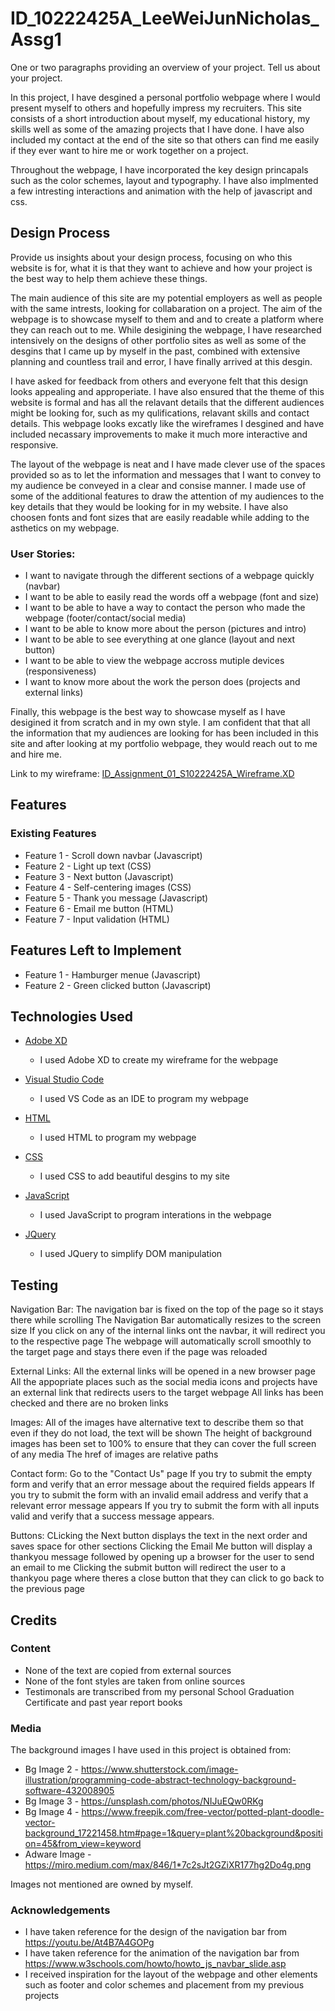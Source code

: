 # ID_10222425A_LeeWeiJunNicholas_Assg1

One or two paragraphs providing an overview of your project. Tell us about your project.

In this project, I have desgined a personal portfolio webpage where I would present myself to others and hopefully impress my recruiters. This site consists of a short introduction about myself, my educational history, my skills well as some of the amazing projects that I have done. I have also included my contact at the end of the site so that others can find me easily if they ever want to hire me or work together on a project.

Throughout the webpage, I have incorporated the key design princapals such as the color schemes, layout and typography. I have also implmented a few intresting interactions and animation with the help of javascript and css.


## Design Process
Provide us insights about your design process, focusing on who this website is for, what it is that they want to achieve and how your project is the best way to help them achieve these things.

The main audience of this site are my potential employers as well as people with the same intrests, looking for collabaration on a project. The aim of the webpage is to showcase myself to them and and to create a platform where they can reach out to me. While desigining the webpage, I have researched intensively on the designs of other portfolio sites as well as some of the desgins that I came up by myself in the past, combined with extensive planning and countless trail and error, I have finally arrived at this desgin.

I have asked for feedback from others and everyone felt that this design looks appealing and approperiate. I have also ensured that the theme of this website is formal and has all the relavant details that the different audiences might be looking for, such as my qulifications, relavant skills and contact details. This webpage looks excatly like the wireframes I desgined and have included necassary improvements to make it much more interactive and responsive.

The layout of the webpage is neat and I have made clever use of the spaces provided so as to let the information and messages that I want to convey to my audience be conveyed in a clear and consise manner. I made use of some of the additional features to draw the attention of my audiences to the key details that they would be looking for in my website. I have also choosen fonts and font sizes that are easily readable while adding to the asthetics on my webpage.

### User Stories:
- I want to navigate through the different sections of a webpage quickly (navbar)
- I want to be able to easily read the words off a webpage (font and size)
- I want to be able to have a way to contact the person who made the webpage (footer/contact/social media)
- I want to be able to know more about the person (pictures and intro)
- I want to be able to see everything at one glance (layout and next button)
- I want to be able to view the webpage accross mutiple devices (responsiveness)
- I want to know more about the work the person does (projects and external links)

Finally, this webpage is the best way to showcase myself as I have desigined it from scratch and in my own style. I am confident that that all the information that my audiences are looking for has been included in this site and after looking at my portfolio webpage, they would reach out to me and hire me.

Link to my wireframe: 
<a href="Wireframe/Personal Portfoilo Webpage.xd">ID_Assignment_01_S10222425A_Wireframe.XD</a>

## Features

### Existing Features
- Feature 1 - Scroll down navbar (Javascript)
- Feature 2 - Light up text (CSS)
- Feature 3 - Next button (Javascript)
- Feature 4 - Self-centering images (CSS)
- Feature 5 - Thank you message (Javascript)
- Feature 6 - Email me button (HTML)
- Feature 7 - Input validation (HTML)

## Features Left to Implement
- Feature 1 - Hamburger menue (Javascript)
- Feature 2 - Green clicked button (Javascript)

## Technologies Used

- <a href="https://www.adobe.com/sg/products/xd.html?sdid=WT7FJ4C8&mv=search&ef_id=:G:s&s_kwcid=AL!3085!10!79164974000307!79165191448925" target="_blank">Adobe XD</a>
  - I used Adobe XD to create my wireframe for the webpage

- <a href="https://visual-studio-code.en.softonic.com/download?utm_source=bing&utm_medium=paid&utm_campaign=Bing_Global_DSA_Test&msclkid=ff88de179b1213d17f03bfbd934b4305" target="_blank">Visual Studio Code</a>
  - I used VS Code as an IDE to program my webpage

- <a href="#" target="_blank">HTML</a>
  - I used HTML to program my webpage

- <a href="#" target="_blank">CSS</a>
  - I used CSS to add beautiful desgins to my site

- <a href="#" target="_blank">JavaScript</a>
  - I used JavaScript to program interations in the webpage

- <a href="#" target="_blank">JQuery</a>
  - I used JQuery to simplify DOM manipulation


## Testing

Navigation Bar:
The navigation bar is fixed on the top of the page so it stays there while scrolling
The Navigation Bar automatically resizes to the screen size
If you click on any of the internal links ont the navbar, it will redirect you to the respective page
The webpage will automatically scroll smoothly to the target page and stays there even if the page was reloaded

External Links:
All the external links will be opened in a new browser page
All the appopriate places such as the social media icons and projects have an external link that redirects users to the target webpage
All links has been checked and there are no broken links

Images:
All of the images have alternative text to describe them so that even if they do not load, the text will be shown
The height of background images has been set to 100% to ensure that they can cover the full screen of any media
The href of images are relative paths

Contact form:
Go to the "Contact Us" page
If you try to submit the empty form and verify that an error message about the required fields appears
If you try to submit the form with an invalid email address and verify that a relevant error message appears
If you try to submit the form with all inputs valid and verify that a success message appears.

Buttons:
CLicking the Next button displays the text in the next order and saves space for other sections
Clicking the Email Me button will display a thankyou message followed by opening up a browser for the user to send an email to me
Clicking the submit button will redirect the user to a thankyou page where theres a close button that they can click to go back to the previous page


## Credits

### Content
- None of the text are copied from external sources
- None of the font styles are taken from online sources
- Testimonals are transcribed from my personal School Graduation Certificate and past year report books

### Media
The background images I have used in this project is obtained from:
- Bg Image 2 - https://www.shutterstock.com/image-illustration/programming-code-abstract-technology-background-software-432008905
- Bg Image 3 - https://unsplash.com/photos/NIJuEQw0RKg
- Bg Image 4 - https://www.freepik.com/free-vector/potted-plant-doodle-vector-background_17221458.htm#page=1&query=plant%20background&position=45&from_view=keyword
- Adware Image - https://miro.medium.com/max/846/1*7c2sJt2GZiXR177hg2Do4g.png

Images not mentioned are owned by myself.

### Acknowledgements
- I have taken reference for the design of the navigation bar from https://youtu.be/At4B7A4GOPg
- I have taken reference for the animation of the navigation bar from https://www.w3schools.com/howto/howto_js_navbar_slide.asp
- I received inspiration for the layout of the webpage and other elements such as footer and color schemes and placement from my previous projects


